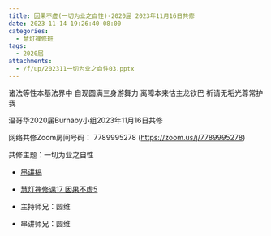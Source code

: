 ```yaml
---
title: 因果不虚(一切为业之自性)-2020届 2023年11月16日共修
date: 2023-11-14 19:26:40-08:00
categories:
  - 慧灯禅修班
tags:
  - 2020届
attachments:
  - /f/up/202311一切为业之自性03.pptx
---
```

诸法等性本基法界中 自现圆满三身游舞力
离障本来怙主龙钦巴 祈请无垢光尊常护我

温哥华2020届Burnaby小组2023年11月16日共修

网络共修Zoom房间号码： 7789995278 (<https://zoom.us/j/7789995278>)

共修主题：一切为业之自性
* [串讲稿](/f/up/202311一切为业之自性03.pptx)
* [慧灯禅修课17 因果不虚5](https://fohuifayu.com/index.php/huideng-jiangtang/rensheng-zhihui/2016-07-21-09-15-04/2017-01-20-04-20-16/2357-l17074)



* 主持师兄：圆维
* 串讲师兄：圆维